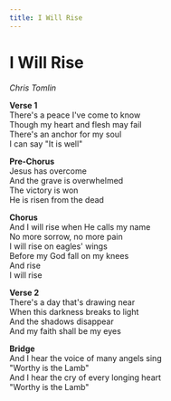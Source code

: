 ```yaml
---
title: I Will Rise  
---
```


# I Will Rise  
  
_Chris Tomlin_  
  
**Verse 1**  
There's a peace I've come to know  
Though my heart and flesh may fail  
There's an anchor for my soul  
I can say "It is well"  
  
**Pre-Chorus**  
Jesus has overcome  
And the grave is overwhelmed  
The victory is won  
He is risen from the dead  
  
**Chorus**  
And I will rise when He calls my name  
No more sorrow, no more pain  
I will rise on eagles' wings  
Before my God fall on my knees  
And rise  
I will rise  
  
**Verse 2**  
There's a day that's drawing near  
When this darkness breaks to light  
And the shadows disappear  
And my faith shall be my eyes  
  
**Bridge**  
And I hear the voice of many angels sing  
"Worthy is the Lamb"  
And I hear the cry of every longing heart  
"Worthy is the Lamb"  